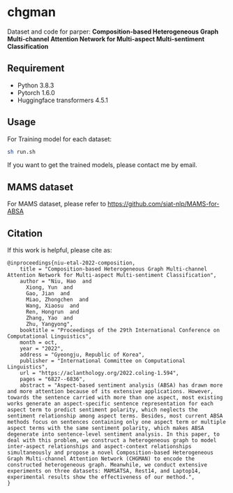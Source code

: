 # chgman

Dataset and code for parper: **Composition-based Heterogeneous Graph Multi-channel Attention Network for Multi-aspect Multi-sentiment Classification**

## Requirement

- Python 3.8.3
- Pytorch 1.6.0
- Huggingface transformers 4.5.1

## Usage

For Training model for each dataset:

```bash
sh run.sh
```

If you want to get the trained models, please contact me by email.

## MAMS dataset

For MAMS dataset, please refer to https://github.com/siat-nlp/MAMS-for-ABSA


## Citation

If this work is helpful, please cite as:
```
@inproceedings{niu-etal-2022-composition,
    title = "Composition-based Heterogeneous Graph Multi-channel Attention Network for Multi-aspect Multi-sentiment Classification",
    author = "Niu, Hao  and
      Xiong, Yun  and
      Gao, Jian  and
      Miao, Zhongchen  and
      Wang, Xiaosu  and
      Ren, Hongrun  and
      Zhang, Yao  and
      Zhu, Yangyong",
    booktitle = "Proceedings of the 29th International Conference on Computational Linguistics",
    month = oct,
    year = "2022",
    address = "Gyeongju, Republic of Korea",
    publisher = "International Committee on Computational Linguistics",
    url = "https://aclanthology.org/2022.coling-1.594",
    pages = "6827--6836",
    abstract = "Aspect-based sentiment analysis (ABSA) has drawn more and more attention because of its extensive applications. However, towards the sentence carried with more than one aspect, most existing works generate an aspect-specific sentence representation for each aspect term to predict sentiment polarity, which neglects the sentiment relationship among aspect terms. Besides, most current ABSA methods focus on sentences containing only one aspect term or multiple aspect terms with the same sentiment polarity, which makes ABSA degenerate into sentence-level sentiment analysis. In this paper, to deal with this problem, we construct a heterogeneous graph to model inter-aspect relationships and aspect-context relationships simultaneously and propose a novel Composition-based Heterogeneous Graph Multi-channel Attention Network (CHGMAN) to encode the constructed heterogeneous graph. Meanwhile, we conduct extensive experiments on three datasets: MAMSATSA, Rest14, and Laptop14, experimental results show the effectiveness of our method.",
}
```


